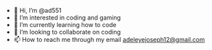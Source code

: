- 👋 Hi, I’m @ad551
- 👀 I’m interested in coding and gaming 
- 🌱 I’m currently learning how to code 
- 💞️ I’m looking to collaborate on coding 
- 📫 How to reach me through my email adeleyejoseph12@gmail.com 

<!---
ad551/ad551 is a ✨ special ✨ repository because its `README.md` (this file) appears on your GitHub profile.
You can click the Preview link to take a look at your changes.
--->
